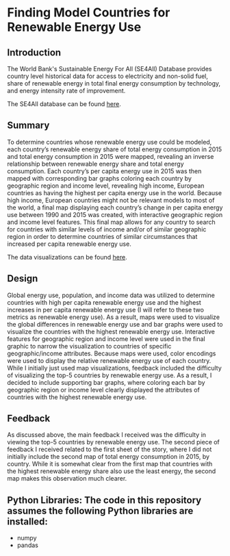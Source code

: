 # Finding Model Countries for Renewable Energy Use

## Introduction

The World Bank's Sustainable Energy For All (SE4All) Database provides country level historical data for access to electricity and non-solid fuel, share of renewable energy in total final energy consumption by technology, and energy intensity rate of improvement.

The SE4All database can be found
<a href='http://databank.worldbank.org/data/reports.aspx?source=sustainable-energy-for-all&Type=TABLE&preview=on#'>here</a>.

## Summary

To determine countries whose renewable energy use could be modeled, each country’s renewable energy share of total energy consumption in 2015 and total energy consumption in 2015 were mapped, revealing an inverse relationship between renewable energy share and total energy consumption. Each country’s per capita energy use in 2015 was then mapped with corresponding bar graphs coloring each country by geographic region and income level, revealing high income, European countries as having the highest per capita energy use in the world. Because high income, European countries might not be relevant models to most of the world, a final map displaying each country’s change in per capita energy use between 1990 and 2015 was created, with interactive geographic region and income level features. This final map allows for any country to search for countries with similar levels of income and/or of similar geographic region in order to determine countries of similar circumstances that increased per capita renewable energy use. 

The data visualizations can be found 
<a href='https://public.tableau.com/profile/michael.gysel#!/vizhome/SustainableEnergyforAll/ModelCountriesforRenewableEnergyUse?publish=yes'>here</a>.

## Design

Global energy use, population, and income data was utilized to determine countries with high per capita renewable energy use and the highest increases in per capita renewable energy use (I will refer to these two metrics as renewable energy use). As a result, maps were used to visualize the global differences in renewable energy use and bar graphs were used to visualize the countries with the highest renewable energy use. Interactive features for geographic region and income level were used in the final graphic to narrow the visualization to countries of specific geographic/income attributes. Because maps were used, color encodings were used to display the relative renewable energy use of each country. While I initially just used map visualizations, feedback included the difficulty of visualizing the top-5 countries by renewable energy use. As a result, I decided to include supporting bar graphs, where coloring each bar by geographic region or income level clearly displayed the attributes of countries with the highest renewable energy use. 

## Feedback

As discussed above, the main feedback I received was the difficulty in viewing the top-5 countries by renewable energy use. The second piece of feedback I received related to the first sheet of the story, where I did not initially include the second map of total energy consumption in 2015, by country. While it is somewhat clear from the first map that countries with the highest renewable energy share also use the least energy, the second map makes this observation much clearer.

## Python Libraries: The code in this repository assumes the following Python libraries are installed:
* numpy
* pandas
